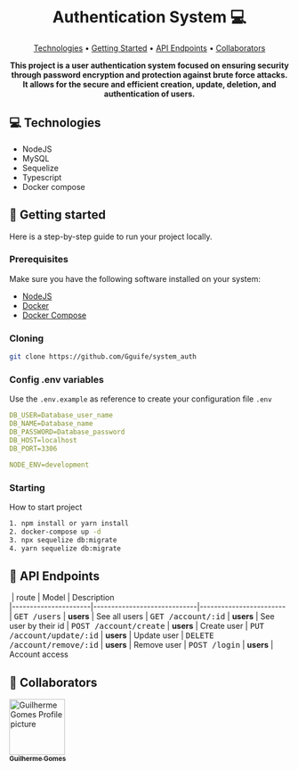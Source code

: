 <h1 align="center" style="font-weight: bold;">Authentication System 💻</h1>

<p align="center">
 <a href="#tech">Technologies</a> • 
 <a href="#started">Getting Started</a> • 
  <a href="#routes">API Endpoints</a> •
 <a href="#colab">Collaborators</a>
</p>

<p align="center">
    <b>This project is a user authentication system focused on ensuring security through password encryption and protection against brute force attacks. It allows for the secure and efficient creation, update, deletion, and authentication of users.</b>
</p>

<h2 id="technologies">💻 Technologies</h2>

- NodeJS
- MySQL
- Sequelize
- Typescript
- Docker compose

<h2 id="started">🚀 Getting started</h2>

Here is a step-by-step guide to run your project locally.

<h3>Prerequisites</h3>

Make sure you have the following software installed on your system:

- [NodeJS](https://nodejs.org/en)
- [Docker](https://www.docker.com/products/docker-desktop)
- [Docker Compose](https://docs.docker.com/compose/install/)

<h3>Cloning</h3>

```bash
git clone https://github.com/Gguife/system_auth
```

<h3>Config .env variables</h2>

Use the `.env.example` as reference to create your configuration file `.env` 

```yaml
DB_USER=Database_user_name
DB_NAME=Database_name
DB_PASSWORD=Database_password
DB_HOST=localhost
DB_PORT=3306

NODE_ENV=development
```

<h3>Starting</h3>

How to start project

```bash
1. npm install or yarn install
2. docker-compose up -d
3. npx sequelize db:migrate
4. yarn sequelize db:migrate
```

<h2 id="routes">📍 API Endpoints</h2>

​
| route               | Model     | Description                                     
|----------------------|-----------------------------|------------------------
| <kbd>GET /users</kbd>     | <strong>users</strong>    | See all users
| <kbd>GET /account/:id</kbd>     | <strong>users</strong>    | See user by their id
| <kbd>POST /account/create</kbd>    | <strong>users</strong>    | Create user
| <kbd>PUT /account/update/:id</kbd> | <strong>users</strong>    | Update user
| <kbd>DELETE /account/remove/:id</kbd> | <strong>users</strong>    | Remove user
| <kbd>POST /login</kbd>    | <strong>users</strong>    | Account access



<h2 id="colab">🤝 Collaborators</h2>


  <a href="#">
    <img src="https://avatars.githubusercontent.com/u/86894003?s=400&u=a746d6608412016a18af1980967dc9ffbbc8457c&v=4" width="100px;" alt="Guilherme Gomes Profile picture"/><br>
    <sub>
      <b>Guilherme Gomes</b>
    </sub>
  </a>
